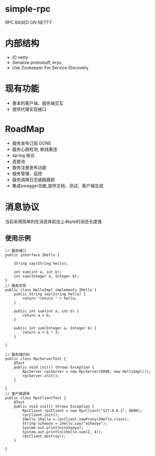 # simple-rpc

RPC BASED ON NETTY

# 内部结构
* IO netty
* Serialize protostuff, kryo
* Use Zookeeper For Service Discovery

# 现有功能
* 基本的客户端、服务端交互
* 提供代理实现接口

# RoadMap
* 服务发布订阅 DONE
* 服务心跳检测, 断线重连
* spring 结合
* 连接池
* 服务注册发布功能
* 服务管理、监控
* 服务调用日志链路跟踪
* 集成swagger功能,提供文档、测试、客户端生成


# 消息协议
当前采用简单的在消息体前加上4byte的消息长度值

## 使用示例
```
// 服务接口
public interface IHello {
`
    String say(String hello);

    int sum(int a, int b);
    int sum(Integer a, Integer b);
}
// 服务实现
public class HelloImpl implements IHello {
    public String say(String hello) {
        return "return " + hello;
    }

    public int sum(int a, int b) {
        return a + b;
    }

    public int sum(Integer a, Integer b) {
        return a + b * 3;
    }

}

// 服务端代码
public class RpcServerTest {
    @Test
    public void init() throws Exception {
        RpcServer rpcServer = new RpcServer(8090, new HelloImpl());
        rpcServer.init();
    }

}
// 客户端调用
public class RpcClientTest {
    @Test
    public void init() throws Exception {
        RpcClient rpcClient = new RpcClient("127.0.0.1", 8090);
        rpcClient.init();
        IHello ihello = rpcClient.newProxy(IHello.class);
        String nihaoya = ihello.say("nihaoya");
        System.out.println(nihaoya);
        System.out.println(ihello.sum(2, 4));
        rpcClient.destroy();
    }

}
```